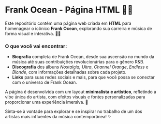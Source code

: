 # **Frank Ocean - Página HTML 💫🎶**
Este repositório contém uma página web criada em **HTML** para homenagear o icônico **Frank Ocean**, explorando sua carreira e música de forma visual e interativa. 🌊🎤

### O que você vai encontrar:

- **Biografia** completa de Frank Ocean, desde sua ascensão no mundo da música até suas contribuições revolucionárias para o gênero R&B.
- **Discografia** dos álbuns *Nostalgia, Ultra*, *Channel Orange*, *Endless* e *Blonde*, com informações detalhadas sobre cada projeto.
- **Links** para suas redes sociais e mais, para que você possa se conectar com o universo de Frank Ocean.

A página é desenvolvida com um layout **minimalista e artístico**, refletindo a vibe única do artista, com efeitos visuais e fontes personalizadas para proporcionar uma experiência imersiva. 🌟

Sinta-se à vontade para explorar e se inspirar no trabalho de um dos artistas mais influentes da música contemporânea! ✨
